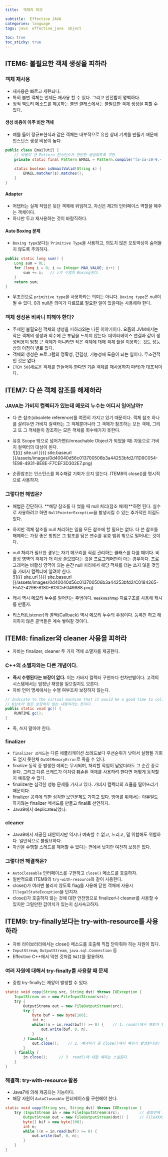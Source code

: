 ```yaml
---
title:  객체의 파괴

subtitle:  Effective JAVA
categories: language 
tags: java  effective_java  object
 
toc: true
toc_sticky: true
---
```


  
## ITEM6: 불필요한 객체 생성을 피하라  
### 객체 재사용  
- 재사용은 빠르고 세련되다.  
- 특히 불변 객체는 언제든 재사용 할 수 있다. 그리고 안전함이 명백하다.  
- 정적 팩토리 메소드를 제공하는 불변 클래스에서는 불필요한 객체 생성을 피할 수 있다.  
  
#### 생성 비용이 아주 비싼 객체  
- 예를 들어 정규표현식과 같은 객체는 내부적으로 유한 상태 기계를 만들기 때문에 인스턴스 생성 비용이 높다.  
  
```java  
public class EmailUtil {  
	// 비용이 큰 Pattern 인스턴스가 한번만 생성되도록 구현  
	private static final Pattern EMAIL = Pattern.compile("[a-za-z0-9.-]\\\\.[a-zA-Z]{2,6}$");  
  
	static boolean isEmailValid(String s) {  
		EMAIL.matcher(s).matches();  
	}  
}  
```  
  
#### Adapter  
- 어댑터는 실제 작업은 뒷단 객체에 위임하고, 자신은 제2의 인터페이스 역할을 해주는 객체이다.  
- 하나만 두고 재사용하는 것이 바람직하다.  
  
#### Auto Boxing 문제  
- `Boxing type`보다는 `Primitive Type`을 사용하고, 의도치 않은 오토박싱이 숨어들지 않도록 주의하자.  
  
```java  
public static long sum() {  
	Long sum = 0L;  
	for (long i = 0; i <= Integer.MAX_VALUE; i++) {  
		sum += i;	// i가 수많이 Boxing된다.  
	}  
	return sum;  
}  
```  
  
- 무조건으로 `primitive type`을 사용하라는 의미는 아니다.  `Boxing type`은 null이 될 수 있다. 0과 null은 의미가 다르므로 필요한 일이 있을때는 사용해야 한다.  
  
### 객체 생성은 비싸니 피해야 한다?  
- 주제인 불필요한 객체의 생성을 피하라와는 다른 이야기이다. 요즘의 JVM에서는 작은 객체의 생성과 회수에 큰 부담을 느끼지 않는다. 데이터베이스 연결과 같이 생성비용이 엄청 큰 객체가 아니라면 작은 객체에 대해 객체 풀을 이용하는 것도 성능상의 이점이 별로 없다.  
- 객체의 생성은 프로그램의 명확성, 간결성, 기능성에 도움이 되는 일이다. 무조건적인 것은 없다.  
- `ITEM 50`(새로운 객체를 만들어야 한다면 기존 객체를 재사용하지 마라)과 대조적이다.  
  
  
## ITEM7: 다 쓴 객체 참조를 해제하라  
### JAVA는 가비지 컬렉터가 있는데 메모리 누수는 어디서 일어날까?  
- 다 쓴 참조(obsolete reference)를 여전히 가지고 있기 때문이다. 객체 참조 하나를 살려두면 가비지 컬렉터는 그 객체뿐아니라 그 객체가 참조하는 모든 객체, 그리고 또 그 객체들이 참조하는 모든 객체를 회수해가지 못한다.  
  
- 유효 Scope 밖으로 넘어가면(Unreachable Object가 되었을 때) 자동으로 가비지 컬렉터의 대상이 된다.  
![]({{ site.url }}{{ site.baseurl }}/assets/images/0d40040d56c013700506b3a44253bfd2/11D9C054-1E98-4931-BE8E-F7CEF3D302E7.png)  
  
- 순환참조는 인스턴스를 회수해갈 기회가 오지 않는다. ITEM8의 close()를 명시적으로 사용하자.  
  
### 그렇다면 해법은?  
- 해법은 간단하다. **해당 참조를 다 썼을 때 null 처리(참조 해제)**하면 된다. 실수로 사용하려고 하면 `NullPointerException`을 발생시킬 수 있는 추가적인 이점도 있다.  
- 하지만 객체 참조를 null 처리하는 일을 모든 참조에 할 필요는 없다. 다 쓴 참조를 해제하는 가장 좋은 방법은 그 참조를 담은 변수를 유효 범위 밖으로 밀어내는 것이다.  
- null 처리가 필요한 경우는 자기 메모리를 직접 관리하는 클래스를 다룰 때이다. 비활성 영역의 객체가 더 이상 쓸모없다는 것을 프로그래머만이 아는 경우이다. 프로그래머는 비활성 영역이 되는 순간 null 처리해서 해당 객체를 더는 쓰지 않을 것임을 가비지 컬렉터에 알려야 한다.  
![]({{ site.url }}{{ site.baseurl }}/assets/images/0d40040d56c013700506b3a44253bfd2/C0184265-F5A2-429B-8180-B13C5F049888.png)  
  
- 캐시 역시 메모리 누수를 일어키는 주범이다. `WeakHashMap` 자료구조를 사용해 캐시를 만들자.  
- 리스터(Listener)와 콜백(Callback) 역시 메모리 누수의 주점이다. 등록만 하고 해지하지 않은 콜백들은 계속 쌓여갈 것이다.  
  
  
## ITEM8: finalizer와 cleaner 사용을 피하라  
- 자바는 finalizer, cleaner 두 가지 객체 소멸자를 제공한다.  
  
### C++의 소멸자와는 다른 개념이다.  
- **즉시 수행된다는 보장이 없다.** 이는 가바지 컬렉터 구현마다 천차만별이다. 고객의 시스템에서는 엄청난 재앙을 일으킬지도 모른다.  
- 자바 언어 명세에서는 수행 여부조차 보장하지 않는다.  
  
```java  
// Indicate to the virtual machine that it would be a good time to collect available memory. Note that, this is a [ hint ] only.  
// Hint라 함은 보장하지 않는 내용이라는 뜻이다.  
public static void gc() {  
	RUNTIME.gc();  
}  
```  
  
- 즉, 쓰지 말아야 한다.  
  
### finalizer  
- `finalizer 쓰레드`는 다른 애플리케이션 쓰레드보다 우선순위가 낮아서 실행될 기회도 얻지 못한채 `OutOfMemoryError`로 죽을 수 있다.  
- finalize 동작 중 발생한 예외는 무시되며, 처리할 작업이 남았더라도 그 순간 종료된다. 그리고 다른 쓰레드가 이처럼 훼손된 객체를 사용하려 한다면 어떻게 동작할지 예측할 수 없다.  
- finalizer는 심각한 성능 문제를 가지고 있다. 가비지 컬렉터의 효율을 떨어뜨리기 때문이다.  
- finalizer 공격에 의한 심각한 보안문제도 가지고 있다. 방어를 위해서는 아무일도 하지않는 finalizer 메서드를 만들고 final로 선언하자.  
- Java9에서 deplicate되었다.  
  
### cleaner  
- Java9에서 제공된 대안이지만 역시나 예측할 수 없고, 느리고, 덜 위험해도 위험하다. 일반적으로 불필요하다.  
- 자신을 수행할 스레드를 제어할 수 있다는 면에서 낫지만 여전히 보장은 없다.  
  
### 그렇다면 해결책은?  
- `AutoCloseable` 인터페이스를 구현하고 `close()` 메소드를 호출하자.  
- 일반적으로 ITEM9의 `try-with-resource`와 같이 사용한다.  
- close()가 여러번 불리지 않도록 flag를 사용해 닫힌 객체에 사용시 `IllegalStateException`을 던지자.  
- close()가 호출하지 않는 것에 대한 안전망으로 finalizer나 cleaner를 사용할 수 있지만 그럴만한 값어치가 있는지 심사숙고하자.  
  
  
## ITEM9: try-finally보다는 try-with-resource를 사용하라  
- 자바 라이브러리에서는 close() 메소드를 호출해 직접 닫아줘야 하는 자원이 많다.  
- `InputStream`, `OutputStream`, `java.sql.Connection` 등  
- Effective C++에서 익힌 것처럼 `RAII`를 활용하자.  
  
### 여러 자원에 대해서 try-finally를 사용할 때 문제  
- 중첩 try-finally는 재앙이 발생할 수 있다.  
  
```java  
static void copy(String src, String dst) throws IOException {  
	InputStream in = new FileInputStream(src);  
	try {  
		OutputStrema out = new FileOutputStream(src);  
		try {  
			byte buf = new byte[100];  
			int n;  
			while((n = in.read(buf)) >= 0) {	// 1. read()에서 예외가 발생한다면?  
				out.write(buf, 0, n);  
			}  
		} finally {  
			out.close();	// 2. 예외처리 중 close()에서 예외가 발생한다면?  
		}  
	} finally {  
		in.close();		// 3. read()에 대한 예외는 소실된다.  
	}  
}  
```  
  
### 해결책: try-with-resource 활용  
- Java7에 의해 제공되는 기능이다.  
- 해당 자원이 `AutoCloseable` 인터페이스를 구현해야 한다.  
  
```java  
static void copy(String src, String dst) throws IOException {  
	try (InputStream in = new FileInputStream(src);			// 괄호안에 자원들을 ;로 연결  
		OutputStream out = new FileOutputStream(dst)) {		// FileXXXStream->AutoCloseable 구현  
		byte[] bif = new byte[100];  
		int n;  
		while ((n = in.read(buf)) >= 0) {  
			out.write(buf, 0, n);  
		}  
	}  
}  
```  
